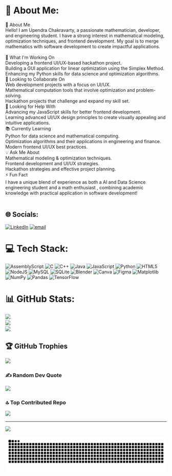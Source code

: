# 💫 About Me:
👋 About Me<br>Hello! I am Upendra Chakravarty, a passionate mathematician, developer, and engineering student. I have a strong interest in mathematical modeling, optimization techniques, and frontend development. My goal is to merge mathematics with software development to create impactful applications.<br><br>🚀 What I'm Working On<br>Developing a frontend UI/UX-based hackathon project.<br>Building a GUI application for linear optimization using the Simplex Method.<br>Enhancing my Python skills for data science and optimization algorithms.<br>🤝 Looking to Collaborate On<br>Web development projects with a focus on UI/UX.<br>Mathematical computation tools that involve optimization and problem-solving.<br>Hackathon projects that challenge and expand my skill set.<br>📌 Looking for Help With<br>Advancing my JavaScript skills for better frontend development.<br>Learning advanced UI/UX design principles to create visually appealing and intuitive applications.<br>📚 Currently Learning<br>Python for data science and mathematical computing.<br>Optimization algorithms and their applications in engineering and finance.<br>Modern frontend UI/UX best practices.<br>💡 Ask Me About<br>Mathematical modeling & optimization techniques.<br>Frontend development and UI/UX strategies.<br>Hackathon strategies and effective project planning.<br>⚡ Fun Fact<br>I have a unique blend of experience as both a AI and Data Science engineering student and a math enthusiast , combining academic knowledge with practical application in software development!<br><br>


## 🌐 Socials:
[![LinkedIn](https://img.shields.io/badge/LinkedIn-%230077B5.svg?logo=linkedin&logoColor=white)](https://linkedin.com/in/upendra-chakravarty-9b0462351) [![email](https://img.shields.io/badge/Email-D14836?logo=gmail&logoColor=white)](mailto:crafterscode271@gmail.com) 

# 💻 Tech Stack:
![AssemblyScript](https://img.shields.io/badge/assembly%20script-%23000000.svg?style=for-the-badge&logo=assemblyscript&logoColor=white) ![C](https://img.shields.io/badge/c-%2300599C.svg?style=for-the-badge&logo=c&logoColor=white) ![C++](https://img.shields.io/badge/c++-%2300599C.svg?style=for-the-badge&logo=c%2B%2B&logoColor=white) ![Java](https://img.shields.io/badge/java-%23ED8B00.svg?style=for-the-badge&logo=openjdk&logoColor=white) ![JavaScript](https://img.shields.io/badge/javascript-%23323330.svg?style=for-the-badge&logo=javascript&logoColor=%23F7DF1E) ![Python](https://img.shields.io/badge/python-3670A0?style=for-the-badge&logo=python&logoColor=ffdd54) ![HTML5](https://img.shields.io/badge/html5-%23E34F26.svg?style=for-the-badge&logo=html5&logoColor=white) ![NodeJS](https://img.shields.io/badge/node.js-6DA55F?style=for-the-badge&logo=node.js&logoColor=white) ![MySQL](https://img.shields.io/badge/mysql-4479A1.svg?style=for-the-badge&logo=mysql&logoColor=white) ![SQLite](https://img.shields.io/badge/sqlite-%2307405e.svg?style=for-the-badge&logo=sqlite&logoColor=white) ![Blender](https://img.shields.io/badge/blender-%23F5792A.svg?style=for-the-badge&logo=blender&logoColor=white) ![Canva](https://img.shields.io/badge/Canva-%2300C4CC.svg?style=for-the-badge&logo=Canva&logoColor=white) ![Figma](https://img.shields.io/badge/figma-%23F24E1E.svg?style=for-the-badge&logo=figma&logoColor=white) ![Matplotlib](https://img.shields.io/badge/Matplotlib-%23ffffff.svg?style=for-the-badge&logo=Matplotlib&logoColor=black) ![NumPy](https://img.shields.io/badge/numpy-%23013243.svg?style=for-the-badge&logo=numpy&logoColor=white) ![Pandas](https://img.shields.io/badge/pandas-%23150458.svg?style=for-the-badge&logo=pandas&logoColor=white) ![TensorFlow](https://img.shields.io/badge/TensorFlow-%23FF6F00.svg?style=for-the-badge&logo=TensorFlow&logoColor=white)
# 📊 GitHub Stats:
![](https://github-readme-stats.vercel.app/api?username=TheTrueCuriousChild&theme=dark&hide_border=false&include_all_commits=true&count_private=true)<br/>
![](https://nirzak-streak-stats.vercel.app/?user=TheTrueCuriousChild&theme=dark&hide_border=false)<br/>
![](https://github-readme-stats.vercel.app/api/top-langs/?username=TheTrueCuriousChild&theme=dark&hide_border=false&include_all_commits=true&count_private=true&layout=compact)

## 🏆 GitHub Trophies
![](https://github-profile-trophy.vercel.app/?username=TheTrueCuriousChild&theme=radical&no-frame=false&no-bg=false&margin-w=4)

### ✍️ Random Dev Quote
![](https://quotes-github-readme.vercel.app/api?type=horizontal&theme=radical)

### 🔝 Top Contributed Repo
![](https://github-contributor-stats.vercel.app/api?username=TheTrueCuriousChild&limit=5&theme=shadow_green&combine_all_yearly_contributions=true)

---
[![](https://visitcount.itsvg.in/api?id=TheTrueCuriousChild&icon=0&color=6)](https://visitcount.itsvg.in)

<!-- Proudly created with GPRM ( https://gprm.itsvg.in ) -->

<picture>
  <source media="(prefers-color-scheme: dark)" srcset="https://raw.githubusercontent.com/TheTrueCuriousChild/TheTrueCuriousChild/output/github-snake-dark.svg" />
  <source media="(prefers-color-scheme: light)" srcset="https://raw.githubusercontent.com/TheTrueCuriousChild/TheTrueCuriousChild/output/github-snake.svg" />
  <img alt="github-snake" src="https://raw.githubusercontent.com/TheTrueCuriousChild/TheTrueCuriousChild/output/github-snake.svg" />
</picture>
